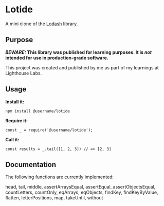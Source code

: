 # Lotide

A mini clone of the [Lodash](https://lodash.com) library.

## Purpose

**_BEWARE:_ This library was published for learning purposes. It is _not_ intended for use in production-grade software.**

This project was created and published by me as part of my learnings at Lighthouse Labs. 

## Usage

**Install it:**

`npm install @username/lotide`

**Require it:**

`const _ = require('@username/lotide');`

**Call it:**

`const results = _.tail([1, 2, 3]) // => [2, 3]`

## Documentation

The following functions are currently implemented:

  head,
  tail,
  middle,
  assertArraysEqual,
  assertEqual,
  assertObjectsEqual,
  countLetters,
  countOnly,
  eqArrays,
  eqObjects,
  findKey,
  findKeyByValue,
  flatten,
  letterPositions,
  map,
  takeUntil,
  without